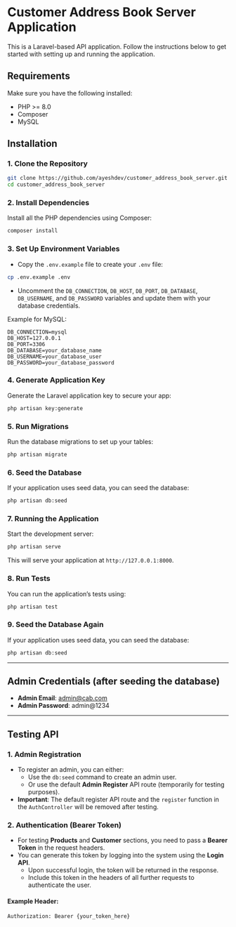 
# Customer Address Book Server Application

This is a Laravel-based API application. Follow the instructions below to get started with setting up and running the application.

## Requirements

Make sure you have the following installed:

- PHP >= 8.0
- Composer
- MySQL

## Installation

### 1. Clone the Repository

```bash
git clone https://github.com/ayeshdev/customer_address_book_server.git
cd customer_address_book_server
```

### 2. Install Dependencies

Install all the PHP dependencies using Composer:

```bash
composer install
```

### 3. Set Up Environment Variables

- Copy the `.env.example` file to create your `.env` file:

```bash
cp .env.example .env
```

- Uncomment the `DB_CONNECTION`, `DB_HOST`, `DB_PORT`, `DB_DATABASE`, `DB_USERNAME`, and `DB_PASSWORD` variables and update them with your database credentials.

Example for MySQL:

```
DB_CONNECTION=mysql
DB_HOST=127.0.0.1
DB_PORT=3306
DB_DATABASE=your_database_name
DB_USERNAME=your_database_user
DB_PASSWORD=your_database_password
```

### 4. Generate Application Key

Generate the Laravel application key to secure your app:

```bash
php artisan key:generate
```

### 5. Run Migrations

Run the database migrations to set up your tables:

```bash
php artisan migrate
```

### 6. Seed the Database

If your application uses seed data, you can seed the database:

```bash
php artisan db:seed
```

### 7. Running the Application

Start the development server:

```bash
php artisan serve
```

This will serve your application at `http://127.0.0.1:8000`.

### 8. Run Tests

You can run the application’s tests using:

```bash
php artisan test
```

### 9. Seed the Database Again

If your application uses seed data, you can seed the database:

```bash
php artisan db:seed
```

---

## Admin Credentials (after seeding the database)

- **Admin Email**: admin@cab.com
- **Admin Password**: admin@1234

---

## Testing API

### 1. Admin Registration
- To register an admin, you can either:
  - Use the `db:seed` command to create an admin user.
  - Or use the default **Admin Register** API route (temporarily for testing purposes).
- **Important**: The default register API route and the `register` function in the `AuthController` will be removed after testing.

### 2. Authentication (Bearer Token)
- For testing **Products** and **Customer** sections, you need to pass a **Bearer Token** in the request headers.
- You can generate this token by logging into the system using the **Login API**.
  - Upon successful login, the token will be returned in the response.
  - Include this token in the headers of all further requests to authenticate the user.

#### Example Header:
```bash
Authorization: Bearer {your_token_here}
```
